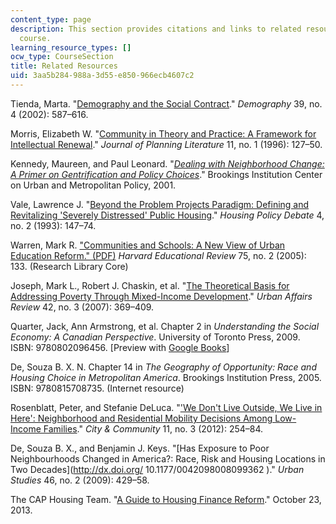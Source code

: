 ```yaml
---
content_type: page
description: This section provides citations and links to related resources for the
  course.
learning_resource_types: []
ocw_type: CourseSection
title: Related Resources
uid: 3aa5b284-988a-3d55-e850-966ecb4607c2
---
```


Tienda, Marta. "[Demography and the Social Contract](http://dx.doi.org/10.1353/dem.2002.0041)." _Demography_ 39, no. 4 (2002): 587–616.

Morris, Elizabeth W. "[Community in Theory and Practice: A Framework for Intellectual Renewal](http://dx.doi.org/10.1177/088541229601100107)." _Journal of Planning Literature_ 11, no. 1 (1996): 127–50.

Kennedy, Maureen, and Paul Leonard. "[_Dealing with Neighborhood Change: A Primer on Gentrification and Policy Choices_](http://community-wealth.org/content/dealing-neighborhood-changes-primer-gentrification-and-policy-choices)." Brookings Institution Center on Urban and Metropolitan Policy, 2001.

Vale, Lawrence J. "[Beyond the Problem Projects Paradigm: Defining and Revitalizing 'Severely Distressed' Public Housing](http://dx.doi.org/10.1080/10511482.1993.9521129)." _Housing Policy Debate_ 4, no. 2 (1993): 147–74.

Warren, Mark R. ["Communities and Schools: A New View of Urban Education Reform." (PDF)](http://hepgjournals.org/doi/pdf/10.17763/haer.75.2.m718151032167438) _Harvard Educational Review_ 75, no. 2 (2005): 133. (Research Library Core)

Joseph, Mark L., Robert J. Chaskin, et al. "[The Theoretical Basis for Addressing Poverty Through Mixed-Income Development](http://dx.doi.org/10.1177/1078087406294043)." _Urban Affairs Review_ 42, no. 3 (2007): 369–409.

Quarter, Jack, Ann Armstrong, et al. Chapter 2 in _Understanding the Social Economy: A Canadian Perspective_. University of Toronto Press, 2009. ISBN: 9780802096456. \[Preview with [Google Books](http://books.google.com/books?id=QGbaI3ilv2sC&pg=PA43=onepage)\]

De, Souza B. X. N. Chapter 14 in _The Geography of Opportunity: Race and Housing Choice in Metropolitan America_. Brookings Institution Press, 2005. ISBN: 9780815708735. (Internet resource)

Rosenblatt, Peter, and Stefanie DeLuca. "['We Don't Live Outside, We Live in Here': Neighborhood and Residential Mobility Decisions Among Low-Income Families](http://dx.doi.org/10.1111/j.1540-6040.2012.01413.x)." _City & Community_ 11, no. 3 (2012): 254–84.

De, Souza B. X., and Benjamin J. Keys. "[Has Exposure to Poor Neighbourhoods Changed in America?: Race, Risk and Housing Locations in Two Decades](http://dx.doi.org/ 10.1177/0042098008099362 )." _Urban Studies_ 46, no. 2 (2009): 429–58.

The CAP Housing Team. "[A Guide to Housing Finance Reform](https://www.americanprogress.org/issues/housing/news/2013/10/23/77881/a-guide-to-housing-finance-reform/)." October 23, 2013.